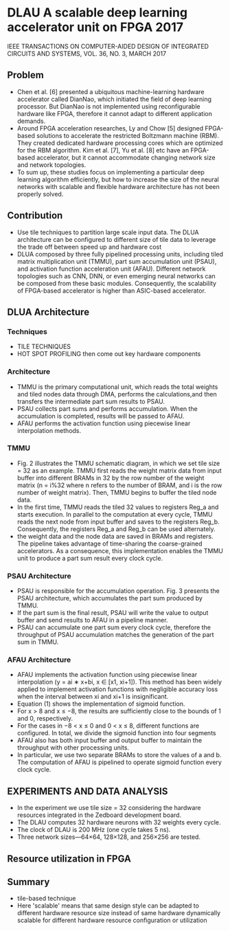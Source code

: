 # DLAU A scalable deep learning accelerator unit on FPGA 2017
IEEE TRANSACTIONS ON COMPUTER-AIDED DESIGN OF INTEGRATED CIRCUITS AND SYSTEMS, VOL. 36, NO. 3, MARCH 2017
## Problem
* Chen et al. [6] presented a ubiquitous machine-learning hardware accelerator called DianNao, which initiated the field of deep learning processor. But DianNao is not implemented using reconfigurable hardware like FPGA, therefore it cannot adapt to different application demands.
* Around FPGA acceleration researches, Ly and Chow [5] designed FPGA-based solutions to accelerate the restricted Boltzmann machine (RBM). They created dedicated hardware processing cores which are optimized for the RBM algorithm. Kim et al. [7], Yu et al. [8] etc have an FPGA-based accelerator, but it cannot accommodate changing network size and network topologies.
* To sum up, these studies focus on implementing a particular deep learning algorithm efficiently, but how to increase the size of the neural networks with scalable and flexible hardware architecture has not been properly solved.
## Contribution
* Use tile techniques to partition large scale input data. The DLUA architecture can be configured to different size of tile data to leverage the trade off between speed up and hardware cost
* DLUA composed by three fully pipelined processing units, including tiled matrix multiplication unit (TMMU), part sum accumulation unit (PSAU), and activation function acceleration unit (AFAU). Different network topologies such as CNN, DNN, or even emerging neural networks can be composed from these basic modules. Consequently, the scalability of FPGA-based accelerator is higher than ASIC-based accelerator.
## DLUA Architecture 
### Techniques
* TILE TECHNIQUES
* HOT SPOT PROFILING then come out key hardware components
### Architecture
* TMMU is the primary computational unit, which reads the total weights and tiled nodes data through DMA, performs the calculations,and then transfers the intermediate part sum results to PSAU.
* PSAU collects part sums and performs accumulation. When the accumulation is completed, results will be passed to AFAU.
* AFAU performs the activation function using piecewise linear interpolation methods.
### TMMU
* Fig. 2 illustrates the TMMU schematic diagram, in which we set tile size = 32 as an example. TMMU first reads the weight matrix data from input buffer into different BRAMs in 32 by the row number of the weight matrix (n = i%32 where n refers to the number of BRAM, and i is the row number of weight matrix). Then, TMMU begins to buffer the tiled node data.
* In the first time, TMMU reads the tiled 32 values to registers Reg_a and starts execution. In parallel to the computation at every cycle, TMMU reads the next node from input buffer and saves to the registers Reg_b. Consequently, the registers Reg_a and Reg_b can be used alternately.
* the weight data and the node data are saved in BRAMs and registers. The pipeline takes advantage of time-sharing the coarse-grained accelerators. As a consequence, this implementation enables the TMMU unit to produce a part sum result every clock cycle.
### PSAU Architecture
* PSAU is responsible for the accumulation operation. Fig. 3 presents the PSAU architecture, which accumulates the part sum produced by TMMU.
* If the part sum is the final result, PSAU will write the value to output buffer and send results to AFAU in a pipeline manner.
* PSAU can accumulate one part sum every clock cycle, therefore the throughput of PSAU accumulation matches the generation of the part sum in TMMU.
### AFAU Architecture
* AFAU implements the activation function using piecewise linear interpolation (y = ai ∗ x+bi, x ∈ [x1, xi+1]). This method has been widely applied to implement activation functions with negligible accuracy loss when the interval between xi and xi+1 is insignificant.
* Equation (1) shows the implementation of sigmoid function.
* For x > 8 and x ≤ −8, the results are sufficiently close to the bounds of 1 and 0, respectively.
* For the cases in −8 < x ≤ 0 and 0 < x ≤ 8, different functions are configured. In total, we divide the sigmoid function into four segments
* AFAU also has both input buffer and output buffer to maintain the throughput with other processing units.
* In particular, we use two separate BRAMs to store the values of a and b. The computation of AFAU is pipelined to operate sigmoid function every clock cycle.
## EXPERIMENTS AND DATA ANALYSIS
* In the experiment we use tile size = 32 considering the hardware resources integrated in the Zedboard development board.
* The DLAU computes 32 hardware neurons with 32 weights every cycle.
* The clock of DLAU is 200 MHz (one cycle takes 5 ns).
* Three network sizes—64×64, 128×128, and 256×256 are tested.
## Resource utilization in FPGA
## Summary
* tile-based technique
* Here 'scalable' means that same design style can be adapted to different hardware resource size instead of same hardware dynamically scalable for different hardware resource configuration or utilization

